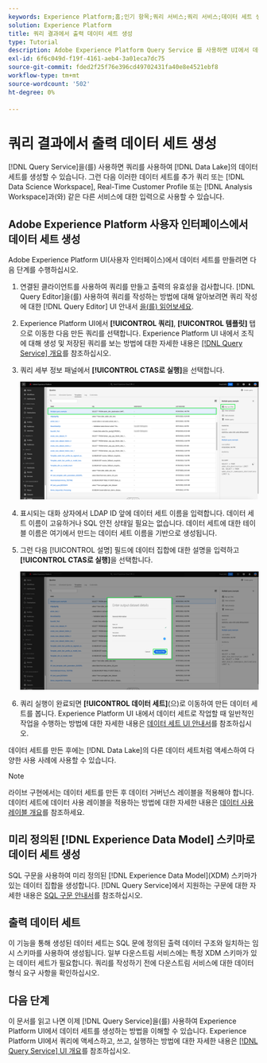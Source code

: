 ```yaml
---
keywords: Experience Platform;홈;인기 항목;쿼리 서비스;쿼리 서비스;데이터 세트 생성;데이터 세트 생성;데이터 세트 만들기;
solution: Experience Platform
title: 쿼리 결과에서 출력 데이터 세트 생성
type: Tutorial
description: Adobe Experience Platform Query Service 를 사용하면 UI에서 데이터 세트를 만들 수 있습니다. 데이터 세트가 만들어지면 데이터 레이크의 다른 데이터 세트처럼 액세스하여 다양한 사용 사례에 사용할 수 있습니다.
exl-id: 6f6c049d-f19f-4161-aeb4-3a01eca7dc75
source-git-commit: fded2f25f76e396cd49702431fa40e8e4521ebf8
workflow-type: tm+mt
source-wordcount: '502'
ht-degree: 0%

---
```


# 쿼리 결과에서 출력 데이터 세트 생성

[!DNL Query Service]을(를) 사용하면 쿼리를 사용하여 [!DNL Data Lake]의 데이터 세트를 생성할 수 있습니다. 그런 다음 이러한 데이터 세트를 추가 쿼리 또는 [!DNL Data Science Workspace], Real-Time Customer Profile 또는 [!DNL Analysis Workspace]과(와) 같은 다른 서비스에 대한 입력으로 사용할 수 있습니다.

## Adobe Experience Platform 사용자 인터페이스에서 데이터 세트 생성

Adobe Experience Platform UI(사용자 인터페이스)에서 데이터 세트를 만들려면 다음 단계를 수행하십시오.

1. 연결된 클라이언트를 사용하여 쿼리를 만들고 출력의 유효성을 검사합니다. [!DNL Query Editor]을(를) 사용하여 쿼리를 작성하는 방법에 대해 알아보려면 쿼리 작성에 대한 [!DNL Query Editor] UI 안내서 [을(를) 읽어보세요](./user-guide.md#writing-queries).

2. Experience Platform UI에서 **[!UICONTROL 쿼리]**, **[!UICONTROL 템플릿]** 탭으로 이동한 다음 만든 쿼리를 선택합니다. Experience Platform UI 내에서 조직에 대해 생성 및 저장된 쿼리를 보는 방법에 대한 자세한 내용은 [[!DNL Query Service] 개요](./overview.md#browse)를 참조하십시오.

3. 쿼리 세부 정보 패널에서 **[!UICONTROL CTAS로 실행]**&#x200B;을 선택합니다.

   ![Select [!UICONTROL CTAS로 실행]이 강조 표시된 쿼리 작업 영역 [!UICONTROL 템플릿] 탭.](../images/ui/create-datasets/run-as-ctas.png)

4. 표시되는 대화 상자에서 LDAP ID 앞에 데이터 세트 이름을 입력합니다. 데이터 세트 이름이 고유하거나 SQL 안전 상태일 필요는 없습니다. 데이터 세트에 대한 테이블 이름은 여기에서 만드는 데이터 세트 이름을 기반으로 생성됩니다.

5. 그런 다음 [!UICONTROL 설명] 필드에 데이터 집합에 대한 설명을 입력하고 **[!UICONTROL CTAS로 실행]**&#x200B;을 선택합니다.

   ![데이터 세트 세부 정보가 포함된 출력 데이터 세트 대화 상자 및 [!UICONTROL CTAS로 실행]이 강조 표시됨](../images/ui/create-datasets/run-query.png)

6. 쿼리 실행이 완료되면 **[!UICONTROL 데이터 세트]**(으)로 이동하여 만든 데이터 세트를 봅니다. Experience Platform UI 내에서 데이터 세트로 작업할 때 일반적인 작업을 수행하는 방법에 대한 자세한 내용은 [데이터 세트 UI 안내서](../../catalog/datasets/user-guide.md)를 참조하십시오.

데이터 세트를 만든 후에는 [!DNL Data Lake]의 다른 데이터 세트처럼 액세스하여 다양한 사용 사례에 사용할 수 있습니다.

>[!NOTE]
>
>라이브 구현에서는 데이터 세트를 만든 후 데이터 거버넌스 레이블을 적용해야 합니다. 데이터 세트에 데이터 사용 레이블을 적용하는 방법에 대한 자세한 내용은 [데이터 사용 레이블 개요](../../data-governance/labels/overview.md)를 참조하세요.

## 미리 정의된 [!DNL Experience Data Model] 스키마로 데이터 세트 생성

SQL 구문을 사용하여 미리 정의된 [!DNL Experience Data Model]&#x200B;(XDM) 스키마가 있는 데이터 집합을 생성합니다. [!DNL Query Service]에서 지원하는 구문에 대한 자세한 내용은 [SQL 구문 안내서](../sql/syntax.md#create-table-as-select)를 참조하십시오.

## 출력 데이터 세트

이 기능을 통해 생성된 데이터 세트는 SQL 문에 정의된 출력 데이터 구조와 일치하는 임시 스키마를 사용하여 생성됩니다. 일부 다운스트림 서비스에는 특정 XDM 스키마가 있는 데이터 세트가 필요합니다. 쿼리를 작성하기 전에 다운스트림 서비스에 대한 데이터 형식 요구 사항을 확인하십시오.

## 다음 단계

이 문서를 읽고 나면 이제 [!DNL Query Service]을(를) 사용하여 Experience Platform UI에서 데이터 세트를 생성하는 방법을 이해할 수 있습니다. Experience Platform UI에서 쿼리에 액세스하고, 쓰고, 실행하는 방법에 대한 자세한 내용은 [[!DNL Query Service] UI 개요](./overview.md)를 참조하십시오.
